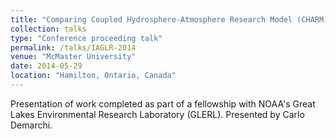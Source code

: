 ```yaml
---
title: "Comparing Coupled Hydrosphere-Atmosphere Research Model (CHARM) Simulation of Great Lakes Water Temperature to the FVCOM Model Simulation and Experimental Data"
collection: talks
type: "Conference proceeding talk"
permalink: /talks/IAGLR-2014
venue: "McMaster University"
date: 2014-05-29
location: "Hamilton, Ontario, Canada"
---
```


Presentation of work completed as part of a fellowship with NOAA's Great Lakes Environmental Research Laboratory (GLERL).
Presented by Carlo Demarchi.
